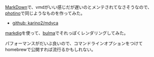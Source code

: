 [MarkDown](MarkDown.md)で、vmdがいい感じだが遅いのとメンテされてなさそうなので、[photino](photino.md)で同じようなものを作ってみた。

- [github: karino2/mdvca](https://github.com/karino2/mdvcat)

[markdig](https://github.com/xoofx/markdig)を使って、[bulma](bulma.md)でそれっぽくレンダリングしてみた。

パフォーマンスがだいぶ良いので、コマンドラインオプションをつけてhomebrewで公開すれば流行るかもしれない。